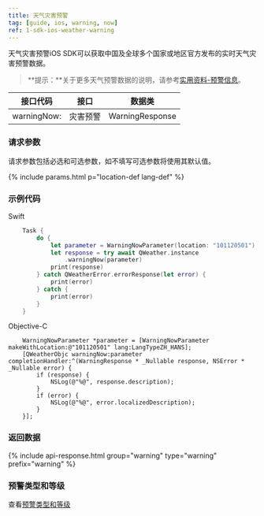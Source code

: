 ```yaml
---
title: 天气灾害预警
tag: [guide, ios, warning, now]
ref: 1-sdk-ios-weather-warning
---
```


天气灾害预警iOS SDK可以获取中国及全球多个国家或地区官方发布的实时天气灾害预警数据。

> **提示：**关于更多天气预警数据的说明，请参考[实用资料-预警信息](/docs/resource/warning-info/)。


| 接口代码     | 接口     | 数据类           |
| -------------------- | -------- | ---------------- |
| warningNow: | 灾害预警 | WarningResponse |

### 请求参数

请求参数包括必选和可选参数，如不填写可选参数将使用其默认值。

{% include params.html p="location-def lang-def" %}

### 示例代码

Swift

```swift
    Task {
        do {
            let parameter = WarningNowParameter(location: "101120501")
            let response = try await QWeather.instance
                .warningNow(parameter)
            print(response)
        } catch QWeatherError.errorResponse(let error) {
            print(error)
        } catch {
            print(error)
        }
    }
```

Objective-C

```objc
    WarningNowParameter *parameter = [WarningNowParameter makeWithLocation:@"101120501" lang:LangTypeZH_HANS];
    [QWeatherObjc warningNow:parameter completionHandler:^(WarningResponse * _Nullable response, NSError * _Nullable error) {
        if (response) {
            NSLog(@"%@", response.description);
        }
        if (error) {
            NSLog(@"%@", error.localizedDescription);
        }
    }];
```

### 返回数据

{% include api-response.html group="warning" type="warning" prefix="warning" %}


### 预警类型和等级

查看[预警类型和等级](/docs/resource/warning-info/)